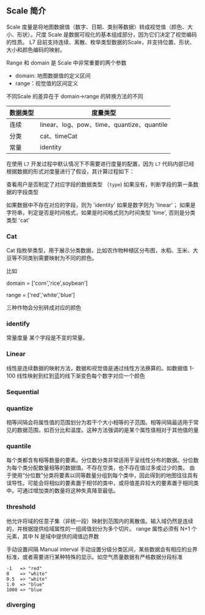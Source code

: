 ## Scale 简介

Scale 度量是将地图数据值（数字、日期、类别等数据）转成视觉值（颜色、大小、形状）。尺度 Scale 是数据可视化的基本组成部分，因为它们决定了视觉编码的性质。 L7 目前支持连续、离散、枚举类型数据的Scale，并支持位置、形状、大小和颜色编码的映射。

Range 和 domain 是 Scale 中非常重要的两个参数

- domain: 地图数据值的定义区间
- range：视觉值的区间定义

不同Scale 的差异在于 domain->range 的转换方法的不同

|  数据类型   | 度量类型  |
|  ----  | ----  |
| 连续 | linear、log、pow、time、quantize、quantile |
| 分类  | cat、timeCat |
| 常量  | identity |

在使用 `L7` 开发过程中默认情况下不需要进行度量的配置，因为 `L7` 代码内部已经根据数据的形式对度量进行了假设，其计算过程如下：

查看用户是否制定了对应字段的数据类型 （`type`)
如果没有，判断字段的第一条数据的字段类型

如果数据中不存在对应的字段，则为 'identity'
如果是数字则为 'linear'；
如果是字符串，判定是否是时间格式，如果是时间格式则为时间类型 'time',
否则是分类类型 'cat'

### Cat

Cat 指枚举类型，用于展示分类数据，比如农作物种植区分布图，水稻、玉米、大豆等不同类别需要映射为不同的颜色。

比如 

 domain = ['corn','rice',soybean'] 
 
 range = ['red','white','blue']

 三种作物会分别转成对应的颜色


### identify

常量度量 某个字段是不变的常量。

### Linear

线性是连续数据的映射方法，数据和视觉值是通过线性方法换算的。如数据值 1-100 线性映射到红到蓝的线下渐变色每个数字对应一个颜色

### Sequential

### quantize 

相等间隔会将属性值的范围划分为若干个大小相等的子范围。相等间隔最适用于常见的数据范围，如百分比和温度。这种方法强调的是某个属性值相对于其他值的量
### quantile

每个类都含有相等数量的要素。分位数分类非常适用于呈线性分布的数据。分位数为每个类分配数量相等的数据值。不存在空类，也不存在值过多或过少的类。
由于使用“分位数”分类将要素以同等数量分组到每个类中，因此得到的地图往往具有误导性。可能会将相似的要素置于相邻的类中，或将值差异较大的要素置于相同类中。可通过增加类的数量将这种失真降至最低。

### threshold 

他允许将域的任意子集（非统一段）映射到范围内的离散值。输入域仍然是连续的，并根据提供给域属性的一组阈值划分为多个切片。 range 属性必须有 N+1 个元素，其中 N 是域中提供的阈值边界数

手动设置间隔 Manual interval 手动设置分级分类区间，某些数据会有相应的业界标准，或者需要进行某种特殊的显示。如空气质量数据有严格数据分段标准

```
-1   => "red"
0    => "white"
0.5  => "white"
1.0  => "blue"
1000 => "blue

```

### diverging
